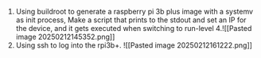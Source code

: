 1. Using buildroot to generate a raspberry pi 3b plus image with a systemv as init process, Make a script that prints to the stdout and set an IP for the device, and it gets executed when switching to run-level 4.![[Pasted image 20250212145352.png]]
2. Using ssh to log into the rpi3b+. ![[Pasted image 20250212161222.png]]